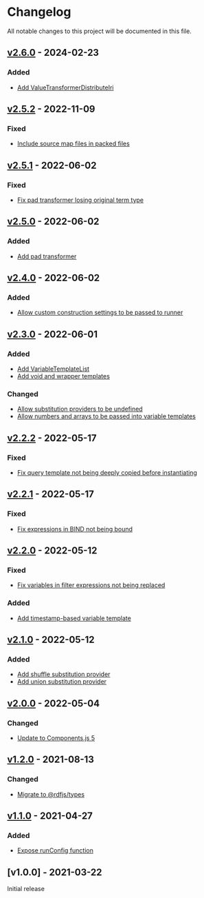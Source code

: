 # Changelog
All notable changes to this project will be documented in this file.

<a name="v2.6.0"></a>
## [v2.6.0](https://github.com/SolidBench/sparql-query-parameter-instantiator.js/compare/v2.5.2...v2.6.0) - 2024-02-23

### Added
* [Add ValueTransformerDistributeIri](https://github.com/SolidBench/sparql-query-parameter-instantiator.js/commit/7318a1bdaf24abffebbfec54e338c07c8c7689f2)

<a name="v2.5.2"></a>
## [v2.5.2](https://github.com/SolidBench/sparql-query-parameter-instantiator.js/compare/v2.5.1...v2.5.2) - 2022-11-09

### Fixed
* [Include source map files in packed files](https://github.com/SolidBench/sparql-query-parameter-instantiator.js/commit/de14ea2035a8ad98464f3282caf5d4391c263fa7)

<a name="v2.5.1"></a>
## [v2.5.1](https://github.com/rubensworks/sparql-query-parameter-instantiator.js/compare/v2.5.0...v2.5.1) - 2022-06-02

### Fixed
* [Fix pad transformer losing original term type](https://github.com/rubensworks/sparql-query-parameter-instantiator.js/commit/c2df43bfdf7e68d7cf73590cee70d68e2a214382)

<a name="v2.5.0"></a>
## [v2.5.0](https://github.com/rubensworks/sparql-query-parameter-instantiator.js/compare/v2.4.0...v2.5.0) - 2022-06-02

### Added
* [Add pad transformer](https://github.com/rubensworks/sparql-query-parameter-instantiator.js/commit/0b2154691484441b05cb43d664e4265296fa85a4)

<a name="v2.4.0"></a>
## [v2.4.0](https://github.com/rubensworks/sparql-query-parameter-instantiator.js/compare/v2.3.0...v2.4.0) - 2022-06-02

### Added
* [Allow custom construction settings to be passed to runner](https://github.com/rubensworks/sparql-query-parameter-instantiator.js/commit/4be002d4b6efadd400fbeafb85db5f86a939ba8d)

<a name="v2.3.0"></a>
## [v2.3.0](https://github.com/rubensworks/sparql-query-parameter-instantiator.js/compare/v2.2.2...v2.3.0) - 2022-06-01

### Added
* [Add VariableTemplateList](https://github.com/rubensworks/sparql-query-parameter-instantiator.js/commit/6a0aa0d9fdec166fb4acb2cf135454118bc38d20)
* [Add void and wrapper templates](https://github.com/rubensworks/sparql-query-parameter-instantiator.js/commit/bf6213553bdbd9b3640fe95dc8703d1362234628)

### Changed
* [Allow substitution providers to be undefined](https://github.com/rubensworks/sparql-query-parameter-instantiator.js/commit/a049e84e0d41d92d21141cd2bdfdeb3c7e60ef55)
* [Allow numbers and arrays to be passed into variable templates](https://github.com/rubensworks/sparql-query-parameter-instantiator.js/commit/5aece873fc84d3ff244d20ace13b467af1859b06)

<a name="v2.2.2"></a>
## [v2.2.2](https://github.com/rubensworks/sparql-query-parameter-instantiator.js/compare/v2.2.1...v2.2.2) - 2022-05-17

### Fixed
* [Fix query template not being deeply copied before instantiating](https://github.com/rubensworks/sparql-query-parameter-instantiator.js/commit/892e8daaa871b2f30f0d9a65b8dcb0e7437418bb)

<a name="v2.2.1"></a>
## [v2.2.1](https://github.com/rubensworks/sparql-query-parameter-instantiator.js/compare/v2.2.0...v2.2.1) - 2022-05-17

### Fixed
* [Fix expressions in BIND not being bound](https://github.com/rubensworks/sparql-query-parameter-instantiator.js/commit/3f1c00722de6b99b4587e03bdb3555570e8cd3a2)

<a name="v2.2.0"></a>
## [v2.2.0](https://github.com/rubensworks/sparql-query-parameter-instantiator.js/compare/v2.1.0...v2.2.0) - 2022-05-12

### Fixed
* [Fix variables in filter expressions not being replaced](https://github.com/rubensworks/sparql-query-parameter-instantiator.js/commit/6b85a60cfe75b01239c5f9f75e1f124680022c9d)

### Added
* [Add timestamp-based variable template](https://github.com/rubensworks/sparql-query-parameter-instantiator.js/commit/e4f8a45f3e5877eac1fcf9ad60c9b708c6c0cc1d)

<a name="v2.1.0"></a>
## [v2.1.0](https://github.com/rubensworks/sparql-query-parameter-instantiator.js/compare/v1.2.0...v2.1.0) - 2022-05-12

### Added
* [Add shuffle substitution provider](https://github.com/rubensworks/sparql-query-parameter-instantiator.js/commit/194157746b67eedc7c16f070d9a2593f713056b4)
* [Add union substitution provider](https://github.com/rubensworks/sparql-query-parameter-instantiator.js/commit/6cff5d3bf7d82ef9b6ccf2aacb4a30f349b7e48b)

<a name="v2.0.0"></a>
## [v2.0.0](https://github.com/rubensworks/sparql-query-parameter-instantiator.js/compare/v1.2.0...v2.0.0) - 2022-05-04

### Changed
* [Update to Components.js 5](https://github.com/rubensworks/sparql-query-parameter-instantiator.js/commit/45182d4ee1d5504327d8216b72dcee42e3af140c)

<a name="v1.2.0"></a>
## [v1.2.0](https://github.com/rubensworks/sparql-query-parameter-instantiator.js/compare/v1.1.0...v1.2.0) - 2021-08-13

### Changed
* [Migrate to @rdfjs/types](https://github.com/rubensworks/sparql-query-parameter-instantiator.js/commit/15e64ea9fa29a6749d212b15f0b467fd61d0a39a)

<a name="v1.1.0"></a>
## [v1.1.0](https://github.com/rubensworks/sparql-query-parameter-instantiator.js/compare/v1.0.0...v1.1.0) - 2021-04-27

### Added
* [Expose runConfig function](https://github.com/rubensworks/sparql-query-parameter-instantiator.js/commit/e211789c1d8e38d02d85a6f249bccb85d9f84601)

<a name="v1.0.0"></a>
## [v1.0.0] - 2021-03-22

Initial release
